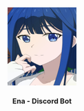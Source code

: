 <br/>
<p align="center">
  <a href="https://github.com/chethanyadav456/Ena">
    <img src="./assets/Ena.jpg" alt="Logo" width="160" height="180">
  </a>

  <h3 align="center">Ena - Discord Bot</h3>

  <p align="center">
    <br/>

